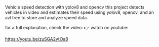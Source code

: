 Vehicle speed detection with yolov8 and opencv
this project detects vehicles in video and estimates their speed using yolov8, opencv, and an avl tree to store and analyze speed data.

for a full explanation, check the video:
👉 watch on youtube:

https://youtu.be/zuSGA2ytOa8
